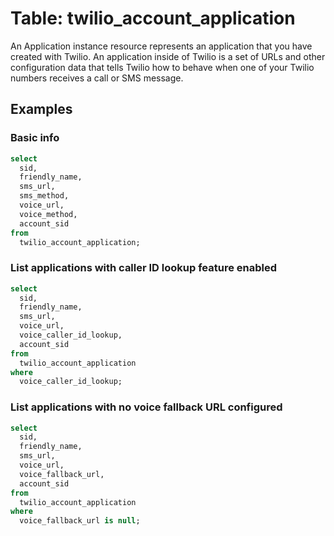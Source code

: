 # Table: twilio_account_application

An Application instance resource represents an application that you have created with Twilio. An application inside of Twilio is a set of URLs and other configuration data that tells Twilio how to behave when one of your Twilio numbers receives a call or SMS message.

## Examples

### Basic info

```sql
select
  sid,
  friendly_name,
  sms_url,
  sms_method,
  voice_url,
  voice_method,
  account_sid
from
  twilio_account_application;
```

### List applications with caller ID lookup feature enabled

```sql
select
  sid,
  friendly_name,
  sms_url,
  voice_url,
  voice_caller_id_lookup,
  account_sid
from
  twilio_account_application
where
  voice_caller_id_lookup;
```

### List applications with no voice fallback URL configured

```sql
select
  sid,
  friendly_name,
  sms_url,
  voice_url,
  voice_fallback_url,
  account_sid
from
  twilio_account_application
where
  voice_fallback_url is null;
```
